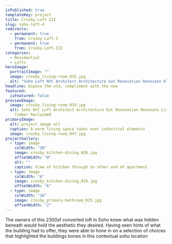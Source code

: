 ```yaml
---
isPublished: true
templateKey: project
title: Crosby Loft III
slug: soho-loft-4
redirects:
  - permanent: true
    from: Crosby-Loft-3
  - permanent: true
    from: Crosby-Loft-III
categories:
  - Residential
  - Lofts
heroImage:
  portraitImage: ""
  image: crosby_living-room_035.jpg
  alt: "Soho Loft NYC Architect Architecture Gut Renovation Renovate Old Columns "
headline: Expose the old, compliment with the new
featured:
  isFeatured: false
previewImage:
  image: crosby_living-room_019.jpg
  alt: Soho NYC Loft Architect Architecture Gut Renovation Renovate Living Room
    Timber Reclaimed
primaryImage:
  alt: project image alt
  caption: A warm living space takes over industrial elements
  image: crosby_living-room_047.jpg
projectGallery:
  - type: image
    colWidth: "10"
    image: crosby_kitchen-dining_028.jpg
    offsetWidth: "0"
    alt: ""
    caption: View of kitchen through to other end of apartment
  - type: image
    colWidth: "6"
    image: crosby_kitchen-dining_019.jpg
    offsetWidth: "6"
  - type: image
    colWidth: "10"
    image: crosby_primary-bathroom_015.jpg
    offsetWidth: "2"
---
```

The owners of this 2300sf converted loft in Soho knew what was hidden beneath would hold the aesthetic they desired. Having seen hints of what the building had to offer, they were able to hone in on a selection of choices that highlighted the buildings bones in this contextual soho location